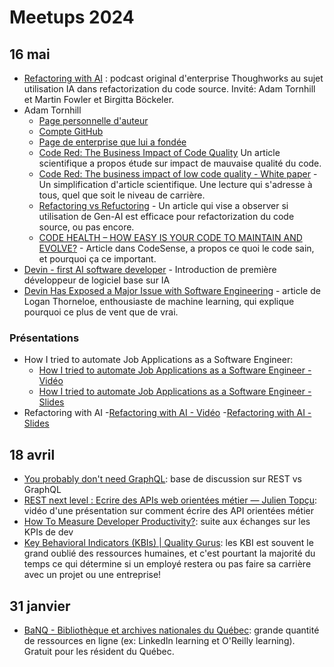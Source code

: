 # Meetups 2024

## 16 mai

- [Refactoring with AI](https://www.thoughtworks.com/en-ca/insights/podcasts/technology-podcasts/refactoring-with-ai#Transcript) : podcast original d'enterprise Thoughworks au sujet utilisation IA dans refactorization du code source. Invité: Adam Tornhill et Martin Fowler et Birgitta Böckeler.
- Adam Tornhill
  - [Page personnelle d'auteur](https://www.adamtornhill.com/)
  - [Compte GitHub](https://github.com/adamtornhill)
  - [Page de enterprise que lui a fondée](https://codescene.com)
  - [Code Red: The Business Impact of Code Quality](https://arxiv.org/abs/2203.04374) Un article scientifique a propos étude sur impact de mauvaise qualité du code.
  - [Code Red: The business impact of low code quality - White paper](https://codescene.com/hubfs/web_docs/Business-impact-of-code-quality.pdf) - Un simplification d'article scientifique. Une lecture qui s'adresse à tous, quel que soit le niveau de carrière.
  - [Refactoring vs Refuctoring](https://codescene.com/hubfs/whitepapers/Refactoring-vs-Refuctoring-Advancing-the-state-of-AI-automated-code-improvements.pdf) - Un article qui vise a observer si utilisation de Gen-AI est efficace pour refactorization du code source, ou pas encore.
  - [CODE HEALTH – HOW EASY IS YOUR CODE TO MAINTAIN AND EVOLVE?](https://codescene.io/docs/guides/technical/code-health.html) - Article dans CodeSense, a propos ce quoi le code sain, et pourquoi ça ce important.
- [Devin - first AI software developer](https://www.cognition.ai/introducing-devin) - Introduction de première développeur de logiciel base sur IA
- [Devin Has Exposed a Major Issue with Software Engineering](https://societysbackend.com/p/devin-has-exposed-software-engineers) - article de Logan Thorneloe, enthousiaste de machine learning, qui explique pourquoi ce plus de vent que de vrai.

### Présentations

- How I tried to automate Job Applications as a Software Engineer:
  - [How I tried to automate Job Applications as a Software Engineer - Vidéo](https://www.youtube.com/watch?v=z1vHtbzJSoY)
  - [How I tried to automate Job Applications as a Software Engineer - Slides](./assets/How%20I%20tried%20to%20automate%20Job%20Applications%20as%20a%20Software%20Engineer%20-%20Slides.pdf)
- Refactoring with AI
  -[Refactoring with AI - Vidéo](https://www.youtube.com/watch?v=paWuc9nlTBY)
  -[Refactoring with AI - Slides](./assets/Refactoring%20with%20AI%20-%20Slides.pdf)

## 18 avril

- [You probably don't need GraphQL](https://mxstbr.com/thoughts/graphql/): base de discussion sur REST vs GraphQL
- [REST next level : Ecrire des APIs web orientées métier — Julien Topçu](https://www.youtube.com/watch?v=K2FIhIhKufs): vidéo d'une présentation sur comment écrire des API orientées métier
- [How To Measure Developer Productivity?](https://medium.com/@techworldwithmilan/how-to-measure-developer-productivity-cd2ac5585e99): suite aux échanges sur les KPIs de dev
- [Key Behavioral Indicators (KBIs) | Quality Gurus](https://www.qualitygurus.com/key-behavioral-indicators-kbis/): les KBI est souvent le grand oublié des ressources humaines, et c'est pourtant la majorité du temps ce qui détermine si un employé restera ou pas faire sa carrière avec un projet ou une entreprise!

## 31 janvier

- [BaNQ - Bibliothèque et archives nationales du Québec](https://www.banq.qc.ca/): grande quantité de ressources en ligne (ex: LinkedIn learning et O'Reilly learning). Gratuit pour les résident du Québec.
